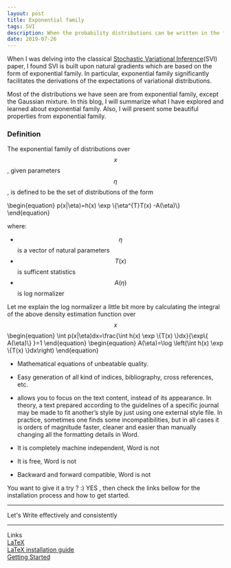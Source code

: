 ```yaml
---
layout: post
title: Exponential family
tags: SVI
description: When the probability distributions can be written in the form of exponential family, it will facilitate the derivations of the expectations of variational distributions.
date: 2019-07-26
---
```


<p> When I was delving into the classical <a href="http://www.columbia.edu/~jwp2128/Papers/HoffmanBleiWangPaisley2013.pdf" target="_blank">Stochastic Variational Inference</a>(SVI) paper, I found SVI is built upon natural gradients which are based on the form of exponential family. In particular, exponential family significantly facilitates the derivations of the expectations of variational distributions.</p>

Most of the distributions we have seen are from exponential family, except the Gaussian mixture. In this blog, I will summarize what I have explored and learned about exponential family. Also, I will present some beautiful properties from exponential family.

### Definition
The exponential family of distributions over $$x$$, given parameters $$\eta$$, is defined to be the set of distributions of the form

\begin{equation}
    p(x|\eta)=h(x) \exp \\{\eta^{T}T(x) -A(\eta)\\}
\end{equation}

where:

* $$\eta$$ is a vector of natural parameters
* $$T(x)$$ is sufficent statistics
* $$A(\eta)$$ is log normalizer

Let me explain the log normalizer a little bit more by calculating the integral of the above density estimation function over $$x$$
\begin{equation}
    \int p(x|\eta)dx=\frac{\int h(x) \exp \\{T(x) \\}dx}{\exp\\{ A(\eta)\\} }=1 
\end{equation}
\begin{equation}
    A(\eta)=\log \left(\int h(x) \exp \\{T(x) \\}dx\right)
\end{equation}


 * Mathematical equations of unbeatable quality.

 * Easy generation of all kind of indices, bibliography, cross references, etc.

 * allows you to focus on the text content, instead of its appearance. In theory, a text prepared according to the guidelines of a specific journal may be made to fit another’s style by just using one external style file. In practice, sometimes one finds some incompatibilities, but in all cases it is orders of magnitude faster, cleaner and easier than manually changing all the formatting details in Word.
 
 * It is completely machine independent, Word is not
 
 * It is free, Word is not
 
 * Backward and forward compatible, Word is not
 
 You want to give it a try ? :)  YES , then check the links bellow for the installation process and how to get started.
 <hr>
 Let's Write effectively and consistently
 <hr>
 
 Links <br>
 [LaTeX](https://en.wikipedia.org/wiki/LaTeX) <br>
 [LaTeX installation guide](https://www.latex-tutorial.com/installation/) <br>
 [Getting Started](http://www.maths.tcd.ie/~dwilkins/LaTeXPrimer/) <br>

